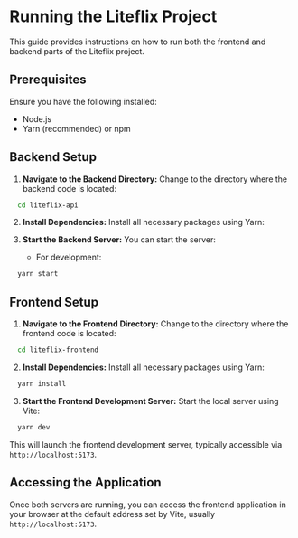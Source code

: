 # Running the Liteflix Project

This guide provides instructions on how to run both the frontend and backend parts of the Liteflix project.

## Prerequisites
Ensure you have the following installed:
- Node.js
- Yarn (recommended) or npm

## Backend Setup

1. **Navigate to the Backend Directory:**
   Change to the directory where the backend code is located:
```bash
  cd liteflix-api
```


2. **Install Dependencies:**
   Install all necessary packages using Yarn:

3. **Start the Backend Server:**
   You can start the server:
   - For development:
```bash
  yarn start
```


## Frontend Setup

1. **Navigate to the Frontend Directory:**
   Change to the directory where the frontend code is located:
```bash
  cd liteflix-frontend
```

2. **Install Dependencies:**
   Install all necessary packages using Yarn:
```bash
  yarn install
```

3. **Start the Frontend Development Server:**
   Start the local server using Vite:
```bash
  yarn dev
```


This will launch the frontend development server, typically accessible via `http://localhost:5173`.

## Accessing the Application
Once both servers are running, you can access the frontend application in your browser at the default address set by Vite, usually `http://localhost:5173`.
